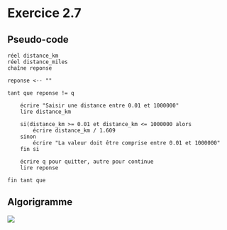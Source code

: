 # Exercice 2.7 

## Pseudo-code

    réel distance_km 
    réel distance_miles 
    chaîne reponse

    reponse <-- ""

    tant que reponse != q

        écrire "Saisir une distance entre 0.01 et 1000000"
        lire distance_km

        si(distance_km >= 0.01 et distance_km <= 1000000 alors
            écrire distance_km / 1.609
        sinon
            écrire "La valeur doit être comprise entre 0.01 et 1000000"
        fin si

        écrire q pour quitter, autre pour continue
        lire reponse

    fin tant que

## Algorigramme

[![](https://mermaid.ink/img/pako:eNptU9ty2jAQ_RXNvtDMGOMLEPCUvITHtjOkeSpmMsJaQIMtEVlOmnr8Qclv8GOVZZsSil6k3XN89uxaKiGRDCGCTSpfkx1VmjzOY0HMQsG42H7ZcHETiya1xi0Xos6y4_u60Dd1soH6_T6hec634gHzgxQ5LmNQaE9kRnqqF8PqkroouDa0Z7MZzoamOX5i8c0PqRflOV41aIMYEpEFN9tda_cSFVJYVCFlJ2ODlCskrbnBqi3VwYvyn-3ninSKJ_hK5sxG7fVRFbhsTWtzXlmkMXX1485lIsULKj2XxTrFZRtxRRjPNRUJmiYJs2Aneb_DZD9v4ZKRuxnxXM8nqAkjX2fE9-w6Te0T_9z3q-Ia723FnEuxHBzfE1WPqdcVf9pnZEB8d-xNe2ZoV3r6T7zry4o_oBmJwgyFPlP_RskLTbEwTUozsOOHNtlEZgfF87rfOuw6apu5qA4OZKgyypm5xmXtJQa9M3ViiMyRUbWPIRaV4dFCy59vIoGo_i0OFAdGNc453SqaQWQvmAPIuJbqe_Mu7PNw4EAFRCX8hmgUuuGtF3j-1B8OA38SOvAGUTBxg_E0mHoTf-wHwzAYVQ78kdKo-q7nmTgYB6PheBROQ6v2y2K1jeovApUeyA?type=png)](https://mermaid.live/edit#pako:eNptU9ty2jAQ_RXNvtDMGOMLEPCUvITHtjOkeSpmMsJaQIMtEVlOmnr8Qclv8GOVZZsSil6k3XN89uxaKiGRDCGCTSpfkx1VmjzOY0HMQsG42H7ZcHETiya1xi0Xos6y4_u60Dd1soH6_T6hec634gHzgxQ5LmNQaE9kRnqqF8PqkroouDa0Z7MZzoamOX5i8c0PqRflOV41aIMYEpEFN9tda_cSFVJYVCFlJ2ODlCskrbnBqi3VwYvyn-3ninSKJ_hK5sxG7fVRFbhsTWtzXlmkMXX1485lIsULKj2XxTrFZRtxRRjPNRUJmiYJs2Aneb_DZD9v4ZKRuxnxXM8nqAkjX2fE9-w6Te0T_9z3q-Ia723FnEuxHBzfE1WPqdcVf9pnZEB8d-xNe2ZoV3r6T7zry4o_oBmJwgyFPlP_RskLTbEwTUozsOOHNtlEZgfF87rfOuw6apu5qA4OZKgyypm5xmXtJQa9M3ViiMyRUbWPIRaV4dFCy59vIoGo_i0OFAdGNc453SqaQWQvmAPIuJbqe_Mu7PNw4EAFRCX8hmgUuuGtF3j-1B8OA38SOvAGUTBxg_E0mHoTf-wHwzAYVQ78kdKo-q7nmTgYB6PheBROQ6v2y2K1jeovApUeyA)